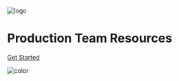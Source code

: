 
![logo](http://d6449bb3dc657045bfc9-290115cc0d6de62a29c33db202ae565c.r80.cf1.rackcdn.com/687/treehouse-2017-all_white-2.png)

# Production Team Resources


[Get Started](#treehouse-production-team-resources)

<!-- background color -->
![color](#6fac44)